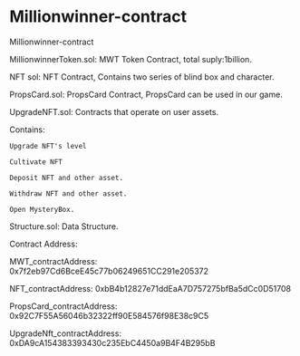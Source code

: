 # Millionwinner-contract
Millionwinner-contract

MillionwinnerToken.sol: MWT Token Contract, total suply:1billion.

NFT sol: NFT Contract, Contains two series of blind box and character.

PropsCard.sol: PropsCard Contract, PropsCard can be used in our game.

UpgradeNFT.sol: Contracts that operate on user assets.

Contains:
    
    Upgrade NFT's level
    
    Cultivate NFT
    
    Deposit NFT and other asset.
    
    Withdraw NFT and other asset.
    
    Open MysteryBox.

Structure.sol: Data Structure.

Contract Address:

MWT_contractAddress: 0x7f2eb97Cd6BceE45c77b06249651CC291e205372

NFT_contractAddress: 0xbB4b12827e71ddEaA7D757275bfBa5dCc0D51708

PropsCard_contractAddress: 0x92C7F55A56046b32322ff90E584576f98E38c9C5

UpgradeNft_contractAddress: 0xDA9cA154383393430c235EbC4450a9B4F4B295bB
